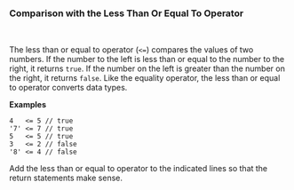 ### **Comparison with the Less Than Or Equal To Operator**

<br>

The less than or equal to operator (`<=`) compares the values of two numbers. If the number to the left is less than or equal to the number to the right, it returns `true`. If the number on the left is greater than the number on the right, it returns `false`. Like the equality operator, the less than or equal to operator converts data types.

**Examples**

```
4   <= 5 // true
'7' <= 7 // true
5   <= 5 // true
3   <= 2 // false
'8' <= 4 // false
```

Add the less than or equal to operator to the indicated lines so that the return statements make sense.
